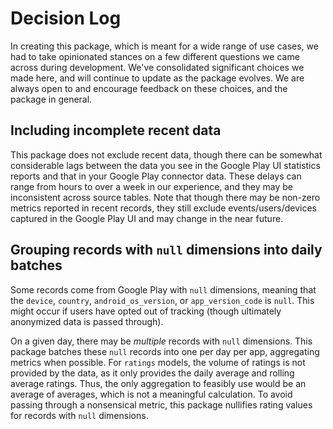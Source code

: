 # Decision Log

In creating this package, which is meant for a wide range of use cases, we had to take opinionated stances on a few different questions we came across during development. We've consolidated significant choices we made here, and will continue to update as the package evolves. We are always open to and encourage feedback on these choices, and the package in general.

## Including incomplete recent data
This package does not exclude recent data, though there can be somewhat considerable lags between the data you see in the Google Play UI statistics reports and that in your Google Play connector data. These delays can range from hours to over a week in our experience, and they may be inconsistent across source tables. Note that though there may be non-zero metrics reported in recent records, they still exclude events/users/devices captured in the Google Play UI and may change in the near future. 

## Grouping records with `null` dimensions into daily batches
Some records come from Google Play with `null` dimensions, meaning that the `device`, `country`, `android_os_version`, or `app_version_code` is `null`. This might occur if users have opted out of tracking (though ultimately anonymized data is passed through). 

On a given day, there may be *multiple* records with `null` dimensions. This package batches these `null` records into one per day per app, aggregating metrics when possible. For `ratings` models, the volume of ratings is not provided by the data, as it only provides the daily average and rolling average ratings. Thus, the only aggregation to feasibly use would be an average of averages, which is not a meaningful calculation. To avoid passing through a nonsensical metric, this package nullifies rating values for records with `null` dimensions.
